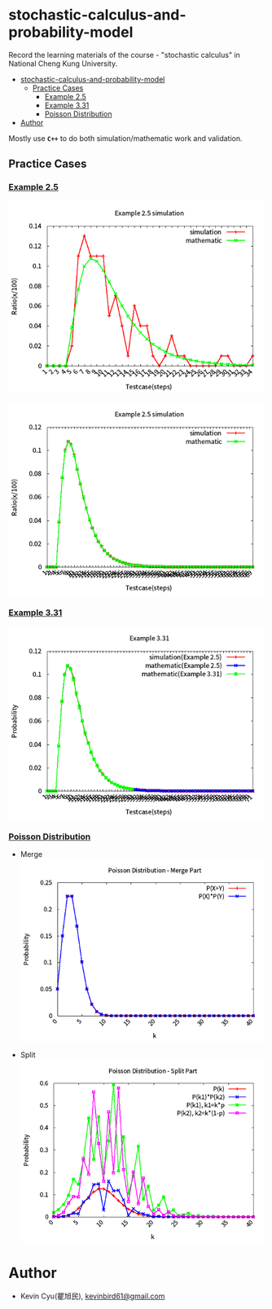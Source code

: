 # stochastic-calculus-and-probability-model
Record the learning materials of the course - "stochastic calculus" in National Cheng Kung University.


- [stochastic-calculus-and-probability-model](#stochastic-calculus-and-probability-model)
    - [Practice Cases](#practice-cases)
        - [Example 2.5](#example-25)
        - [Example 3.31](#example-331)
        - [Poisson Distribution](#poisson-distribution)
- [Author](#author)

Mostly use **`C++`** to do both simulation/mathematic work and validation.

## Practice Cases

### [Example 2.5](example2.5/)

![](example2.5/simulation.png)

![](example2.5/simulation_large.png)

### [Example 3.31](example3.31/)

![](example3.31/example3_31.png)

### [Poisson Distribution](poisson_distribution/)

* Merge 
![](poisson_distribution/part_a.png)

* Split
![](poisson_distribution/part_b.png)


# Author 

* Kevin Cyu(瞿旭民), kevinbird61@gmail.com